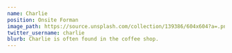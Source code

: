 ```yaml
---
name: Charlie
position: Onsite Forman
image_path: https://source.unsplash.com/collection/139386/604x604?a=.png
twitter_username: charlie
blurb: Charlie is often found in the coffee shop.
---
```

